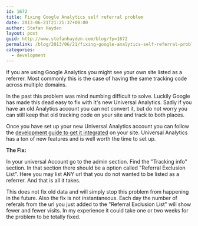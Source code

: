 ```yaml
---
id: 1672
title: Fixing Google Analytics self referral problem
date: 2013-06-21T21:21:37+00:00
author: Stefan Hayden
layout: post
guid: http://www.stefanhayden.com/blog/?p=1672
permalink: /blog/2013/06/21/fixing-google-analytics-self-referral-problem/
categories:
  - development
---
```

If you are using Google Analytics you might see your own site listed as a referrer. Most commonly this is the case of having the same tracking code across multiple domains.

In the past this problem was mind numbing difficult to solve. Luckily Google has made this dead easy to fix with it's new Universal Analytics. Sadly if you have an old Analytics account you can not convert it, but do not worry you can still keep that old tracking code on your site and track to both places.

Once you have set up your new Universal Analytics account you can follow the <a href="https://developers.google.com/analytics/devguides/collection/analyticsjs/">development guide to get it integrated</a> on your site. Universal Analytics has a ton of new features and is well worth the time to set up.

<strong>The Fix:</strong>

In your universal Account go to the admin section. Find the "Tracking info" section. In that section there should be a option called "Referral Exclusion List". Here you may list ANY url that you do not wanted to be listed as a referrer. And that is all it takes.

This does not fix old data and will simply stop this problem from happening in the future. Also the fix is not instantaneous. Each day the number of referals from the url you just added to the "Referral Exclusion List" will show fewer and fewer visits. In my experience it could take one or two weeks for the problem to be totally fixed.